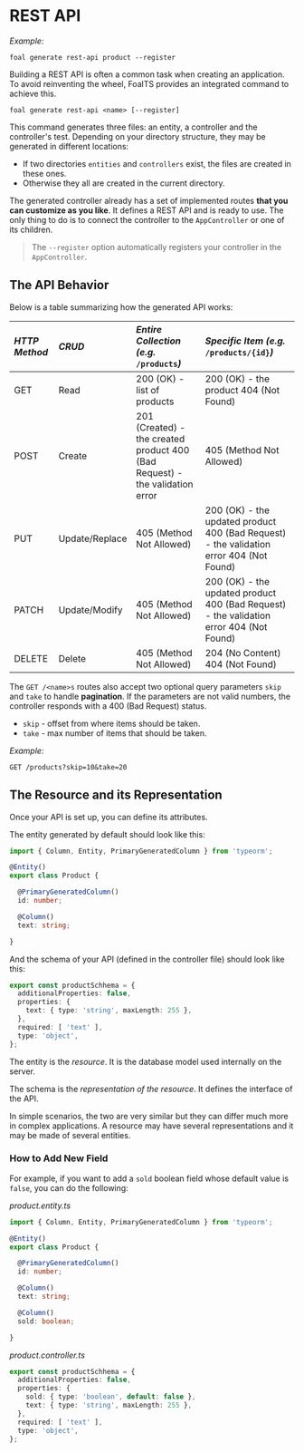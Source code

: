 # REST API

_Example:_

```text
foal generate rest-api product --register
```

Building a REST API is often a common task when creating an application. To avoid reinventing the wheel, FoalTS provides an integrated command to achieve this.

```text
foal generate rest-api <name> [--register]
```

This command generates three files: an entity, a controller and the controller's test. Depending on your directory structure, they may be generated in different locations:

* If two directories `entities` and `controllers` exist, the files are created in these ones.
* Otherwise they all are created in the current directory.

The generated controller already has a set of implemented routes **that you can customize as you like**. It defines a REST API and is ready to use. The only thing to do is to connect the controller to the `AppController` or one of its children.

> The `--register` option automatically registers your controller in the `AppController`.

## The API Behavior

Below is a table summarizing how the generated API works:

| _HTTP Method_ | _CRUD_ | _Entire Collection \(e.g._ `/products`_\)_ | _Specific Item \(e.g._ `/products/{id}`_\)_ |
| :--- | :--- | :--- | :--- |
| GET | Read | 200 \(OK\) - list of products | 200 \(OK\) - the product   404 \(Not Found\) |
| POST | Create | 201 \(Created\) - the created product   400 \(Bad Request\) - the validation error | 405 \(Method Not Allowed\) |
| PUT | Update/Replace | 405 \(Method Not Allowed\) | 200 \(OK\) - the updated product   400 \(Bad Request\) - the validation error   404 \(Not Found\) |
| PATCH | Update/Modify | 405 \(Method Not Allowed\) | 200 \(OK\) - the updated product   400 \(Bad Request\) - the validation error   404 \(Not Found\) |
| DELETE | Delete | 405 \(Method Not Allowed\) | 204 \(No Content\)   404 \(Not Found\) |

The `GET /<name>s` routes also accept two optional query parameters `skip` and `take` to handle **pagination**. If the parameters are not valid numbers, the controller responds with a 400 \(Bad Request\) status.

* `skip` - offset from where items should be taken.
* `take` - max number of items that should be taken.

_Example:_

```text
GET /products?skip=10&take=20
```

## The Resource and its Representation

Once your API is set up, you can define its attributes.

The entity generated by default should look like this:

```typescript
import { Column, Entity, PrimaryGeneratedColumn } from 'typeorm';

@Entity()
export class Product {

  @PrimaryGeneratedColumn()
  id: number;

  @Column()
  text: string;

}
```

And the schema of your API \(defined in the controller file\) should look like this:

```typescript
export const productSchhema = {
  additionalProperties: false,
  properties: {
    text: { type: 'string', maxLength: 255 },
  },
  required: [ 'text' ],
  type: 'object',
};
```

The entity is the _resource_. It is the database model used internally on the server.

The schema is the _representation of the resource_. It defines the interface of the API.

In simple scenarios, the two are very similar but they can differ much more in complex applications. A resource may have several representations and it may be made of several entities.

### How to Add New Field

For example, if you want to add a `sold` boolean field whose default value is `false`, you can do the following:

_product.entity.ts_

```typescript
import { Column, Entity, PrimaryGeneratedColumn } from 'typeorm';

@Entity()
export class Product {

  @PrimaryGeneratedColumn()
  id: number;

  @Column()
  text: string;

  @Column()
  sold: boolean;

}
```

_product.controller.ts_

```typescript
export const productSchhema = {
  additionalProperties: false,
  properties: {
    sold: { type: 'boolean', default: false },
    text: { type: 'string', maxLength: 255 },
  },
  required: [ 'text' ],
  type: 'object',
};
```

